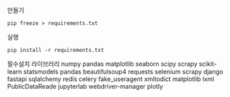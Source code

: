 만들기
```
pip freeze > requirements.txt
```

실행
```
pip install -r requirements.txt
```

필수설치 라이브러리
numpy
pandas
matplotlib
seaborn
scipy
scrapy
scikit-learn
statsmodels
pandas
beautifulsoup4
requests
selenium
scrapy
django
fastapi
sqlalchemy
redis
celery
fake_useragent
xmltodict
matplotlib
lxml
PublicDataReade
jupyterlab
webdriver-manager
plotly